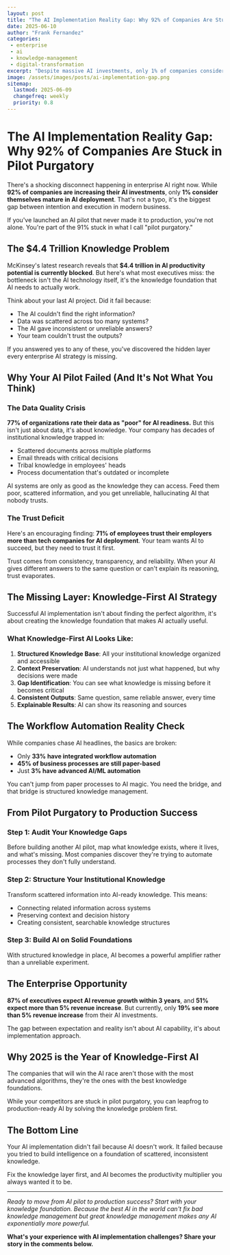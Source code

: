 ```yaml
---
layout: post
title: "The AI Implementation Reality Gap: Why 92% of Companies Are Stuck in Pilot Purgatory"
date: 2025-06-10
author: "Frank Fernandez"
categories: 
 - enterprise 
 - ai 
 - knowledge-management 
 - digital-transformation
excerpt: "Despite massive AI investments, only 1% of companies consider themselves mature in AI deployment. Here's why your AI pilot failed and how to fix it."
image: /assets/images/posts/ai-implementation-gap.png
sitemap:
  lastmod: 2025-06-09
  changefreq: weekly
  priority: 0.8
---
```


# The AI Implementation Reality Gap: Why 92% of Companies Are Stuck in Pilot Purgatory

There's a shocking disconnect happening in enterprise AI right now. While **92% of companies are increasing their AI investments**, only **1% consider themselves mature in AI deployment**. That's not a typo, it's the biggest gap between intention and execution in modern business.

If you've launched an AI pilot that never made it to production, you're not alone. You're part of the 91% stuck in what I call "pilot purgatory."

## The $4.4 Trillion Knowledge Problem

McKinsey's latest research reveals that **$4.4 trillion in AI productivity potential is currently blocked**. But here's what most executives miss: the bottleneck isn't the AI technology itself, it's the knowledge foundation that AI needs to actually work.

Think about your last AI project. Did it fail because:
- The AI couldn't find the right information?
- Data was scattered across too many systems?
- The AI gave inconsistent or unreliable answers?
- Your team couldn't trust the outputs?

If you answered yes to any of these, you've discovered the hidden layer every enterprise AI strategy is missing.

## Why Your AI Pilot Failed (And It's Not What You Think)

### The Data Quality Crisis

**77% of organizations rate their data as "poor" for AI readiness.** But this isn't just about data, it's about knowledge. Your company has decades of institutional knowledge trapped in:

- Scattered documents across multiple platforms
- Email threads with critical decisions
- Tribal knowledge in employees' heads
- Process documentation that's outdated or incomplete

AI systems are only as good as the knowledge they can access. Feed them poor, scattered information, and you get unreliable, hallucinating AI that nobody trusts.

### The Trust Deficit

Here's an encouraging finding: **71% of employees trust their employers more than tech companies for AI deployment**. Your team wants AI to succeed, but they need to trust it first.

Trust comes from consistency, transparency, and reliability. When your AI gives different answers to the same question or can't explain its reasoning, trust evaporates.

## The Missing Layer: Knowledge-First AI Strategy

Successful AI implementation isn't about finding the perfect algorithm, it's about creating the knowledge foundation that makes AI actually useful.

### What Knowledge-First AI Looks Like:

1. **Structured Knowledge Base**: All your institutional knowledge organized and accessible
2. **Context Preservation**: AI understands not just what happened, but why decisions were made
3. **Gap Identification**: You can see what knowledge is missing before it becomes critical
4. **Consistent Outputs**: Same question, same reliable answer, every time
5. **Explainable Results**: AI can show its reasoning and sources

## The Workflow Automation Reality Check

While companies chase AI headlines, the basics are broken:
- Only **33% have integrated workflow automation**
- **45% of business processes are still paper-based**
- Just **3% have advanced AI/ML automation**

You can't jump from paper processes to AI magic. You need the bridge, and that bridge is structured knowledge management.

## From Pilot Purgatory to Production Success

### Step 1: Audit Your Knowledge Gaps
Before building another AI pilot, map what knowledge exists, where it lives, and what's missing. Most companies discover they're trying to automate processes they don't fully understand.

### Step 2: Structure Your Institutional Knowledge
Transform scattered information into AI-ready knowledge. This means:
- Connecting related information across systems
- Preserving context and decision history
- Creating consistent, searchable knowledge structures

### Step 3: Build AI on Solid Foundations
With structured knowledge in place, AI becomes a powerful amplifier rather than a unreliable experiment.

## The Enterprise Opportunity

**87% of executives expect AI revenue growth within 3 years**, and **51% expect more than 5% revenue increase**. But currently, only **19% see more than 5% revenue increase** from their AI investments.

The gap between expectation and reality isn't about AI capability, it's about implementation approach.

## Why 2025 is the Year of Knowledge-First AI

The companies that will win the AI race aren't those with the most advanced algorithms, they're the ones with the best knowledge foundations.

While your competitors are stuck in pilot purgatory, you can leapfrog to production-ready AI by solving the knowledge problem first.

## The Bottom Line

Your AI implementation didn't fail because AI doesn't work. It failed because you tried to build intelligence on a foundation of scattered, inconsistent knowledge.

Fix the knowledge layer first, and AI becomes the productivity multiplier you always wanted it to be.

---

*Ready to move from AI pilot to production success? Start with your knowledge foundation. Because the best AI in the world can't fix bad knowledge management but great knowledge management makes any AI exponentially more powerful.*

**What's your experience with AI implementation challenges? Share your story in the comments below.**